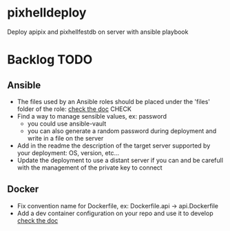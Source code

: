 # pixhelldeploy
Deploy apipix and pixhellfestdb on server with ansible playbook

# Backlog TODO

## Ansible
- The files used by an Ansible roles should be placed under the 'files' folder of the role: [check the doc](https://docs.ansible.com/ansible/latest/playbook_guide/playbooks_reuse_roles.html) CHECK
- Find a way to manage sensible values, ex: password
    - you could use ansible-vault
    - you can also generate a random password during deployment and write in a file on the server
- Add in the readme the description of the target server supported by your deployment: OS, version, etc...
- Update the deployment to use a distant server if you can and be carefull with the management of the private key to connect


## Docker
- Fix convention name for Dockerfile, ex: Dockerfile.api -> api.Dockerfile
- Add a dev container configuration on your repo and use it to develop [check the doc](https://code.visualstudio.com/docs/devcontainers/containers)
